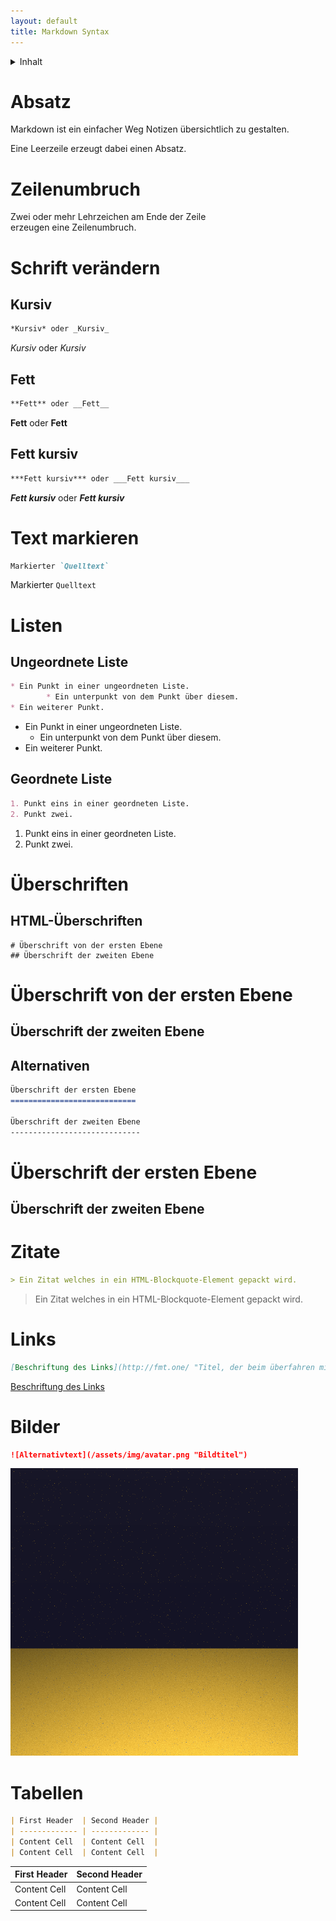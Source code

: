 ```yaml
---
layout: default
title: Markdown Syntax
---
```


<details>
  <summary>Inhalt</summary>
<ul>
<li><a href="#absatz">Absatz</a></li>
<li><a href="#zeilenumbruch">Zeilenumbruch</a></li>
<li><a href="#schrift-ver%C3%A4ndern">Schrift verändern</a>
	<ul>
		<li><a href="#kursiv">Kursiv</a></li>
		<li><a href="#fett">Fett</a></li>
		<li><a href="#fett-kursiv">Fett kursiv</a></li>
	</ul>
</li>
<li><a href="#text-markieren">Text markieren</a></li>
<li><a href="#listen">Listen</a>
	<ul>
		<li><a href="#ungeordnete-liste">Ungeordnete Liste</a></li>
		<li><a href="#geordnete-liste">Geordnete Liste</a></li>
	</ul>
</li>
<li><a href="#%C3%9Cberschriften">Überschriften</a>
	<ul>
		<li><a href="#html-%C3%9Cberschriften">HTML-Überschriften</a></li>
		<li><a href="#alternativen">Alternativen</a></li>
	</ul>
</li>
<li><a href="#zitate">Zitate</a></li>
<li><a href="#links">Links</a></li>
<li><a href="#bilder">Bilder</a></li>
<li><a href="#tabellen">Tabellen</a></li>
</ul>
</details>

Absatz
======

Markdown ist ein einfacher Weg Notizen übersichtlich zu gestalten.

Eine Leerzeile erzeugt dabei einen Absatz.

Zeilenumbruch
=============

Zwei oder mehr Lehrzeichen am Ende der Zeile  
erzeugen eine Zeilenumbruch.

Schrift verändern
=================

Kursiv
------

```Markdown
*Kursiv* oder _Kursiv_
```

*Kursiv* oder _Kursiv_

Fett
----

```Markdown
**Fett** oder __Fett__
```

**Fett** oder __Fett__

Fett kursiv
-----------

```Markdown
***Fett kursiv*** oder ___Fett kursiv___
```

***Fett kursiv*** oder ___Fett kursiv___

Text markieren
==============

```Markdown
Markierter `Quelltext`
```

Markierter `Quelltext`

Listen
======

Ungeordnete Liste
-----------------

```Markdown
* Ein Punkt in einer ungeordneten Liste.
		* Ein unterpunkt von dem Punkt über diesem.
* Ein weiterer Punkt.
```

* Ein Punkt in einer ungeordneten Liste.
    * Ein unterpunkt von dem Punkt über diesem.
* Ein weiterer Punkt.

Geordnete Liste
---------------

```Markdown
1. Punkt eins in einer geordneten Liste.
2. Punkt zwei.
```

1. Punkt eins in einer geordneten Liste.
2. Punkt zwei.

Überschriften
=============

HTML-Überschriften
------------------

```gfm
# Überschrift von der ersten Ebene
## Überschrift der zweiten Ebene
```

# Überschrift von der ersten Ebene
## Überschrift der zweiten Ebene

Alternativen
------------

```Markdown
Überschrift der ersten Ebene
============================

Überschrift der zweiten Ebene
-----------------------------
```

Überschrift der ersten Ebene
============================

Überschrift der zweiten Ebene
-----------------------------

Zitate
======

```Markdown
> Ein Zitat welches in ein HTML-Blockquote-Element gepackt wird.
```
> Ein Zitat welches in ein HTML-Blockquote-Element gepackt wird.

Links
=====

```Markdown
[Beschriftung des Links](http://fmt.one/ "Titel, der beim überfahren mit der Maus angezeigt wird")
```

[Beschriftung des Links](http://fmt.one/ "Titel, der beim überfahren mit der Maus angezeigt wird")

Bilder
======

```Markdown
![Alternativtext](/assets/img/avatar.png "Bildtitel")
```

![Alternativtext](/assets/img/avatar.png "Bildtitel")

Tabellen
========

```Markdown
| First Header  | Second Header |
| ------------- | ------------- |
| Content Cell  | Content Cell  |
| Content Cell  | Content Cell  |
```

| First Header  | Second Header |
| ------------- | ------------- |
| Content Cell  | Content Cell  |
| Content Cell  | Content Cell  |
